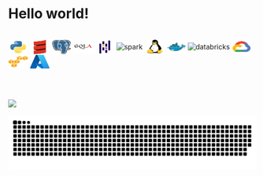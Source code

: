 # Hello world!

</div>

  <div style="display: inline_block"><br>
    <img align="center" alt="python" height="30" width="40" src="https://raw.githubusercontent.com/devicons/devicon/master/icons/python/python-original.svg">
    <img align="center" alt="scala" height="30" width="40" src="https://raw.githubusercontent.com/devicons/devicon/master/icons/scala/scala-original.svg">
    <img align="center" alt="posgresql" height="30" width="40" src="https://raw.githubusercontent.com/devicons/devicon/master/icons/postgresql/postgresql-original.svg">
    <img align="center" alt="sqlalchemy" height="30" width="40" src="https://raw.githubusercontent.com/devicons/devicon/master/icons/sqlalchemy/sqlalchemy-original.svg">  
    <img align="center" alt="pandas" height="30" width="40" src="https://raw.githubusercontent.com/devicons/devicon/master/icons/pandas/pandas-original.svg">  
    <img align="center" alt="spark" height="30" width="40" src="https://upload.wikimedia.org/wikipedia/commons/f/f3/Apache_Spark_logo.svg">
    <img align="center" alt="linux" height="30" width="40" src="https://raw.githubusercontent.com/devicons/devicon/master/icons/linux/linux-original.svg">
    <img align="center" alt="docker" height="30" width="40" src="https://raw.githubusercontent.com/devicons/devicon/master/icons/docker/docker-original.svg">
    <img align="center" alt="databricks" height="30" width="40" src="https://www.vectorlogo.zone/logos/databricks/databricks-icon.svg">
    <img align="center" alt="googlecloud" height="30" width="40" src="https://raw.githubusercontent.com/devicons/devicon/master/icons/googlecloud/googlecloud-original.svg">
    <img align="center" alt="aws" height="30" width="40" src="https://raw.githubusercontent.com/devicons/devicon/master/icons/amazonwebservices/amazonwebservices-original.svg">
    <img align="center" alt="azure" height="30" width="40" src="https://raw.githubusercontent.com/devicons/devicon/master/icons/azure/azure-original.svg">
  </div>
  
  <br><br>
  
  <div>
    <a href="https://www.linkedin.com/in/rodrigosanchezn" target="_blank"><img src="https://img.shields.io/badge/-LinkedIn-%230077B5?style=for-the-badge&logo=linkedin&logoColor=white" target="_blank"></a>
  </div>
  
  ![Snake animation](https://github.com/DRodrigo96/drodrigo96/blob/output/github-contribution-grid-snake.svg)
  
</div>


